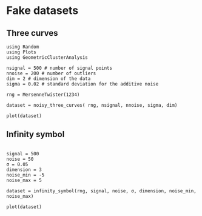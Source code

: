 # Fake datasets

## Three curves

```@example fake
using Random
using Plots
using GeometricClusterAnalysis

nsignal = 500 # number of signal points
nnoise = 200 # number of outliers
dim = 2 # dimension of the data
sigma = 0.02 # standard deviation for the additive noise

rng = MersenneTwister(1234)

dataset = noisy_three_curves( rng, nsignal, nnoise, sigma, dim)

plot(dataset)
```

## Infinity symbol

```@example fake

signal = 500 
noise = 50
σ = 0.05
dimension = 3
noise_min = -5
noise_max = 5

dataset = infinity_symbol(rng, signal, noise, σ, dimension, noise_min, noise_max)

plot(dataset)
```
